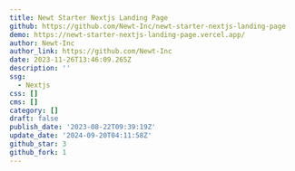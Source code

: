 ```yaml
---
title: Newt Starter Nextjs Landing Page
github: https://github.com/Newt-Inc/newt-starter-nextjs-landing-page
demo: https://newt-starter-nextjs-landing-page.vercel.app/
author: Newt-Inc
author_link: https://github.com/Newt-Inc
date: 2023-11-26T13:46:09.265Z
description: ''
ssg:
  - Nextjs
css: []
cms: []
category: []
draft: false
publish_date: '2023-08-22T09:39:19Z'
update_date: '2024-09-20T04:11:58Z'
github_star: 3
github_fork: 1
---
```

